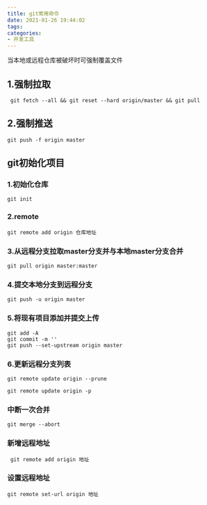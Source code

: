 ```yaml
---
title: git常用命令
date: 2021-01-26 19:44:02
tags:
categories:
- 开发工具
---
```

当本地或远程仓库被破坏时可强制覆盖文件  
                                              
## 1.强制拉取
```
 git fetch --all && git reset --hard origin/master && git pull
```
## 2.强制推送
```
git push -f origin master
```
## git初始化项目

### 1.初始化仓库
```
git init
```
### 2.remote
```
git remote add origin 仓库地址
```
### 3.从远程分支拉取master分支并与本地master分支合并
```
git pull origin master:master
```
### 4.提交本地分支到远程分支
```
git push -u origin master
```
### 5.将现有项目添加并提交上传
```
git add -A
git commit -m ''
git push --set-upstream origin master
```
### 6.更新远程分支列表
```
git remote update origin --prune

git remote update origin -p
```
### 中断一次合并
```
git merge --abort
```
### 新增远程地址
```
 git remote add origin 地址
```
### 设置远程地址
```
git remote set-url origin 地址
```